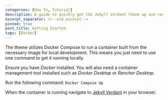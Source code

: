 ```yaml
---
categories: [How To, Tutorial]
description: A guide to quickly get the Jekyll Verdant theme up and running.
excerpt_separator: <!--end_excerpt-->
pinned: true
post_title: Getting Started
tags: [Docker]
---
```


The theme utilizes Docker Compose to run a container built from the necessary image for local development. This means you just need to use one command to get it running locally.

Ensure you have *Docker* installed. You will also need a container management tool installed such as *Docker Desktop* or *Rancher Desktop*.

Run the following command: `Docker Compose Up`

When the container is running navigate to [Jekyll Verdant](http://localhost:4000/Jekyll-Theme-Verdant/) in your browser.